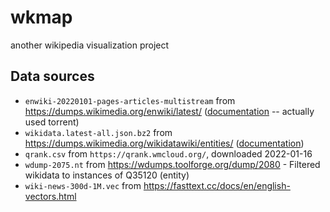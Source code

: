 # wkmap
another wikipedia visualization project

## Data sources

* `enwiki-20220101-pages-articles-multistream` from https://dumps.wikimedia.org/enwiki/latest/ ([documentation](https://en.wikipedia.org/wiki/Wikipedia:Database_download#Where_do_I_get_it?) -- actually used torrent)
* `wikidata.latest-all.json.bz2` from https://dumps.wikimedia.org/wikidatawiki/entities/ ([documentation](https://www.wikidata.org/wiki/Wikidata:Database_download))
* `qrank.csv` from `https://qrank.wmcloud.org/`, downloaded 2022-01-16
* `wdump-2075.nt` from https://wdumps.toolforge.org/dump/2080 - Filtered wikidata to instances of Q35120 (entity)
* `wiki-news-300d-1M.vec` from https://fasttext.cc/docs/en/english-vectors.html
